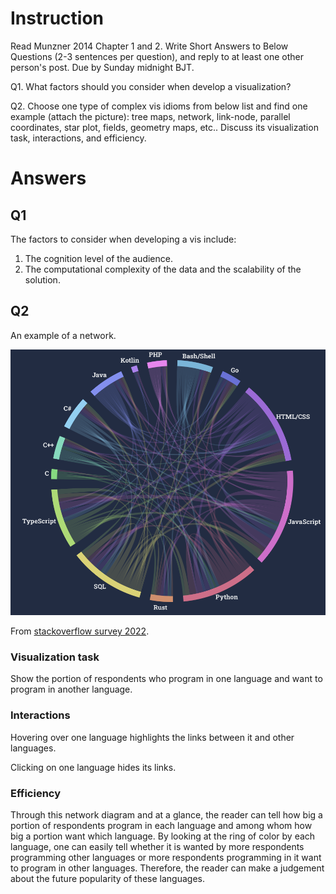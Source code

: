 # Instruction

Read Munzner 2014 Chapter 1 and 2. Write Short Answers to Below Questions (2-3 sentences per question), and reply to at least one other person's post. Due by Sunday midnight BJT.

Q1. What factors should you consider when develop a visualization?

Q2. Choose one type of complex vis idioms from below list and find one example (attach the picture): tree maps, network, link-node, parallel coordinates, star plot, fields, geometry maps, etc.. Discuss its visualization task, interactions, and efficiency.

# Answers

## Q1

The factors to consider when developing a vis include:

1. The cognition level of the audience.
1. The computational complexity of the data and the scalability of the solution.

## Q2

An example of a network.

![example of network](https://github.com/SichangHe/STATS401/blob/main/week1/programming_scripting_and_markup_languages.png?raw=true)

From [stackoverflow survey 2022](https://survey.stackoverflow.co/2022/#section-worked-with-vs-want-to-work-with-programming-scripting-and-markup-languages).

### Visualization task

Show the portion of respondents who program in one language
and want to program in another language.

### Interactions

Hovering over one language highlights the links between it
and other languages.

Clicking on one language hides its links.

### Efficiency

Through this network diagram and at a glance,
the reader can tell how big a portion of respondents program in each language
and among whom how big a portion want which language.
By looking at the ring of color by each language,
one can easily tell whether it is wanted by more respondents programming
other languages or more respondents programming in it want to program in
other languages.
Therefore, the reader can make a judgement about the future popularity
of these languages.